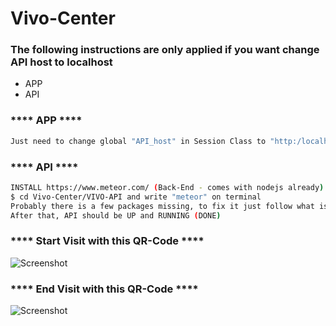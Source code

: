 # Vivo-Center

### The following instructions are only applied if you want change API host to localhost

  - APP
  - API

### **** APP ****

```sh
Just need to change global "API_host" in Session Class to "http:/localhost".
```

### **** API ****

```sh
INSTALL https://www.meteor.com/ (Back-End - comes with nodejs already)
$ cd Vivo-Center/VIVO-API and write "meteor" on terminal
Probably there is a few packages missing, to fix it just follow what is said on terminal to install those packages ( takes like 20s )
After that, API should be UP and RUNNING (DONE)
```

### **** Start Visit with this QR-Code ****
![Screenshot](screenshot.png)

### **** End Visit with this QR-Code ****
![Screenshot](screenshot.png)
